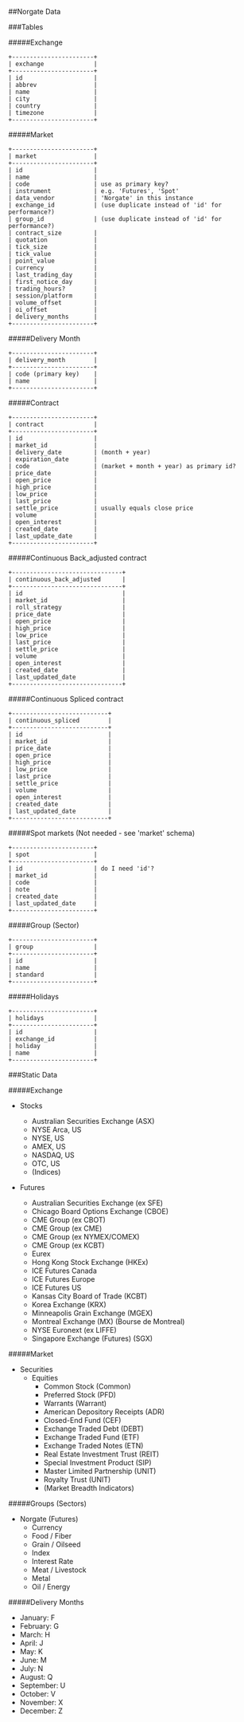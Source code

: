 ##Norgate Data

###Tables

#####Exchange
```
+-----------------------+
| exchange              |
+-----------------------+
| id                    |
| abbrev                |
| name                  |
| city                  |
| country               |
| timezone              |
+-----------------------+
```
#####Market
```
+-----------------------+
| market                |
+-----------------------+
| id                    |
| name                  |
| code                  | use as primary key?
| instrument            | e.g. 'Futures', 'Spot'
| data_vendor           | 'Norgate' in this instance
| exchange_id           | (use duplicate instead of 'id' for performance?)
| group_id              | (use duplicate instead of 'id' for performance?)
| contract_size         |
| quotation             |
| tick_size             |
| tick_value            |
| point_value           |
| currency              |
| last_trading_day      |
| first_notice_day      |
| trading_hours?        |
| session/platform      |
| volume_offset         |
| oi_offset             |
| delivery_months       |
+-----------------------+
```
#####Delivery Month
```
+-----------------------+
| delivery_month        |
+-----------------------+
| code (primary key)    |
| name                  |
+-----------------------+
```
#####Contract
```
+-----------------------+
| contract              |
+-----------------------+
| id                    |
| market_id             |
| delivery_date         | (month + year)
| expiration_date       |
| code                  | (market + month + year) as primary id?
| price_date            |
| open_price            |
| high_price            |
| low_price             |
| last_price            |
| settle_price          | usually equals close price
| volume                |
| open_interest         |
| created_date          |
| last_update_date      |
+-----------------------+
```
#####Continuous Back_adjusted contract
```
+-------------------------------+
| continuous_back_adjusted      |
+-------------------------------+
| id                            |
| market_id                     |
| roll_strategy                 |
| price_date                    |
| open_price                    |
| high_price                    |
| low_price                     |
| last_price                    |
| settle_price                  |
| volume                        |
| open_interest                 |
| created_date                  |
| last_updated_date             |
+-------------------------------+
```
#####Continuous Spliced contract
```
+---------------------------+
| continuous_spliced        |
+---------------------------+
| id                        |
| market_id                 |
| price_date                |
| open_price                |
| high_price                |
| low_price                 |
| last_price                |
| settle_price              |
| volume                    |
| open_interest             |
| created_date              |
| last_updated_date         |
+---------------------------+
```
#####Spot markets 
(Not needed - see 'market' schema)
```
+-----------------------+
| spot                  |
+-----------------------+
| id                    | do I need 'id'?
| market_id             |
| code                  |
| note                  |
| created_date          |
| last_updated_date     |
+-----------------------+
```
#####Group (Sector)
```
+-----------------------+
| group                 |
+-----------------------+
| id                    |
| name                  |
| standard              |
+-----------------------+
```
#####Holidays
```
+-----------------------+
| holidays              |
+-----------------------+
| id                    |
| exchange_id           |
| holiday               |
| name                  |
+-----------------------+
```

###Static Data

#####Exchange

* Stocks
    - Australian Securities Exchange (ASX)
    - NYSE Arca, US
    - NYSE, US
    - AMEX, US
    - NASDAQ, US
    - OTC, US
    - (Indices)

* Futures
    - Australian Securities Exchange (ex SFE)
    - Chicago Board Options Exchange (CBOE)
    - CME Group (ex CBOT)
    - CME Group (ex CME)
    - CME Group (ex NYMEX/COMEX)
    - CME Group (ex KCBT)
    - Eurex
    - Hong Kong Stock Exchange (HKEx)
    - ICE Futures Canada
    - ICE Futures Europe
    - ICE Futures US
    - Kansas City Board of Trade (KCBT)
    - Korea Exchange (KRX)
    - Minneapolis Grain Exchange (MGEX)
    - Montreal Exchange (MX) (Bourse de Montreal)
    - NYSE Euronext (ex LIFFE)
    - Singapore Exchange (Futures) (SGX)

#####Market

* Securities
    - Equities
        + Common Stock (Common)
        + Preferred Stock (PFD)
        + Warrants (Warrant)
        + American Depository Receipts (ADR)
        + Closed-End Fund (CEF)
        + Exchange Traded Debt (DEBT)
        + Exchange Traded Fund (ETF)
        + Exchange Traded Notes (ETN)
        + Real Estate Investment Trust (REIT)
        + Special Investment Product (SIP)
        + Master Limited Partnership (UNIT)
        + Royalty Trust (UNIT)
        + (Market Breadth Indicators)

#####Groups (Sectors)

* Norgate (Futures)
    - Currency
    - Food / Fiber
    - Grain / Oilseed
    - Index
    - Interest Rate
    - Meat / Livestock
    - Metal
    - Oil / Energy

#####Delivery Months

* January: F
* February: G
* March: H
* April: J
* May: K
* June: M
* July: N
* August: Q
* September: U
* October: V
* November: X
* December: Z
